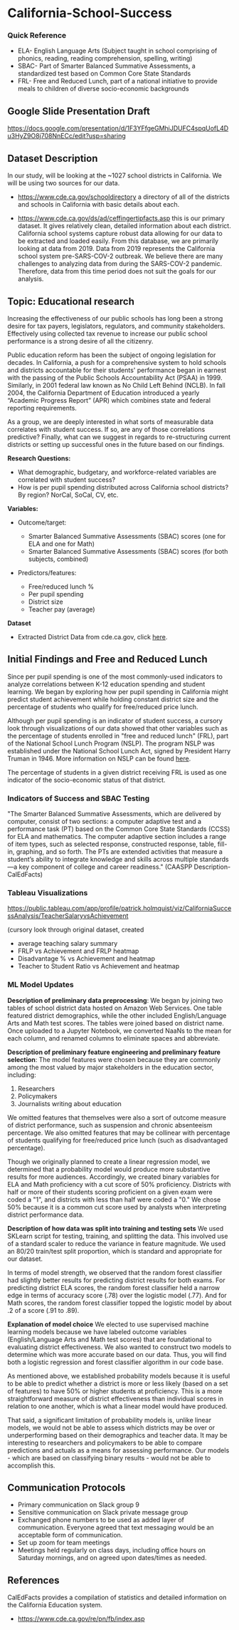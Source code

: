 # California-School-Success

### Quick Reference

* ELA- English Language Arts (Subject taught in school comprising of phonics, reading, reading comprehension, spelling, writing)
* SBAC- Part of Smarter Balanced Summative Assessments, a standardized test based on Common Core State Standards
* FRL- Free and Reduced Lunch, part of a national initiative to provide meals to children of diverse socio-economic backgrounds

## Google Slide Presentation Draft

<https://docs.google.com/presentation/d/1F3YFfgeGMhiJDUFC4spqUofL4Du3HyZ9O8j708NnECc/edit?usp=sharing>

## Dataset Description

In our study, will be looking at the ~1027 school districts in California. We will be using two sources for our data.

* <https://www.cde.ca.gov/schooldirectory> a directory of all of the districts and schools in California with basic details about each.
  
* <https://www.cde.ca.gov/ds/ad/ceffingertipfacts.asp> this is our primary dataset. It gives relatively clean, detailed information about each district. California school systems capture robust data allowing for our data to be extracted and loaded easily. From this database, we are primarily looking at data from 2019. Data from 2019 represents the California school system pre-SARS-COV-2 outbreak. We believe there are many challenges to analyzing data from during the SARS-COV-2 pandemic. Therefore, data from this time period does not suit the goals for our analysis.

## Topic: Educational research

Increasing the effectiveness of our public schools has long been a strong desire for tax payers, legislators, regulators, and community stakeholders. Effectively using collected tax revenue to increase our public school performance is a strong desire of all the citizenry.

Public education reform has been the subject of ongoing legislation for decades. In California, a push for a comprehensive system to hold schools and districts accountable for their students' performance began in earnest with the passing of the Public Schools Accountability Act (PSAA)  in 1999. Similarly, in 2001 federal law known as No Child Left Behind (NCLB). In fall 2004, the California Department of Education introduced a yearly “Academic Progress Report” (APR) which combines state and federal reporting requirements.

As a group, we are deeply interested in what sorts of measurable data correlates with student success. If so, are any of those correlations predictive? Finally, what can we suggest in regards to re-structuring current districts or setting up successful ones in the future based on our findings.

**Research Questions:**

* What demographic, budgetary, and workforce-related variables are correlated with student success?
* How is per pupil spending distributed across California school districts? By region? NorCal, SoCal, CV, etc.

**Variables:**

* Outcome/target:

  * Smarter Balanced Summative Assessments (SBAC) scores (one for ELA and one for Math)
  * Smarter Balanced Summative Assessments (SBAC) scores (for both subjects, combined)

* Predictors/features:
  * Free/reduced lunch %
  * Per pupil spending
  * District size
  * Teacher pay (average)

**Dataset**

* Extracted District Data from cde.ca.gov, click [here](https://docs.google.com/spreadsheets/d/1L-_kRhlbA8bhKE99NOrL8IEGfn16WN_a/edit#gid=1976575567).

## Initial Findings and Free and Reduced Lunch

Since per pupil spending is one of the most commonly-used indicators to analyze correlations between K-12 education spending and student learning. We began by exploring how per pupil spending in California might predict student achievement while holding constant district size and the percentage of students who qualify for free/reduced price lunch.

Although per pupil spending is an indicator of student success, a cursory look through visualizations of our data showed that other variables such as the percentage of students enrolled in "free and reduced lunch" (FRL), part of the National School Lunch Program (NSLP). The program NSLP was established under the National School Lunch Act, signed by President Harry Truman in 1946. More information on NSLP can be found [here](https://fns-prod.azureedge.net/sites/default/files/resource-files/NSLPFactSheet.pdf).

The percentage of students in a given district receiving FRL is used as one indicator of the socio-economic status of that district.

### Indicators of Success and SBAC Testing

"The Smarter Balanced Summative Assessments, which are delivered by computer, consist of two sections: a computer adaptive test and a performance task (PT) based on the Common Core State Standards (CCSS) for ELA and mathematics. The computer adaptive section includes a range of item types, such as selected response, constructed response, table, fill-in, graphing, and so forth. The PTs are extended activities that measure a student’s ability to integrate knowledge and skills across multiple standards—a key component of college and career readiness." (CAASPP Description- CalEdFacts)

### Tableau Visualizations

<https://public.tableau.com/app/profile/patrick.holmquist/viz/CaliforniaSuccessAnalysis/TeacherSalaryvsAchievement>

(cursory look through original dataset, created

* average teaching salary summary
* FRLP vs Achievement and FRLP heatmap
* Disadvantage % vs Achievement and heatmap
* Teacher to Student Ratio vs Achievement and heatmap

### ML Model Updates

<b>Description of preliminary data preprocessing</b>:
We began by joining two tables of school district data hosted on Amazon Web Services. One table featured district demographics, while the other included English/Language Arts and Math test scores. The tables were joined based on district name. Once uploaded to a Jupyter Notebook, we converted NaaNs to the mean for each column, and renamed columns to eliminate spaces and abbreviate.

<b>Description of preliminary feature engineering and preliminary feature selection</b>:
The model features were chosen because they are commonly among the most valued by major stakeholders in the education sector, including:

1. Researchers
2. Policymakers
3. Journalists writing about education

We omitted features that themselves were also a sort of outcome measure of district performance, such as suspension and chronic absenteeism percentage. We also omitted features that may be collinear with percentage of students qualifying for free/reduced price lunch (such as disadvantaged percentage).

Though we originally planned to create a linear regression model, we determined that a probability model would produce more substantive results for more audiences. Accordingly, we created binary variables for ELA and Math proficiency with a cut score of 50% proficiency. Districts with half or more of their students scoring proficient on a given exam were coded a "1", and districts with less than half were coded a "0." We chose 50% because it is a common cut score used by analysts when interpreting district performance data.

<b>Description of how data was split into training and testing sets</b>
We used SKLearn script for testing, training, and splitting the data. This involved use of a standard scaler to reduce the variance in feature magnitude. We used an 80/20 train/test split proportion, which is standard and appropriate for our dataset.

In terms of model strength, we observed that the random forest classifier had slightly better results for predicting district results for both exams. For predicting district ELA scores, the random forest classifier held a narrow edge in terms of accuracy score (.78) over the logistic model (.77). And for Math scores, the random forest classifier topped the logistic model by about .2 of a score (.91 to .89).

<b>Explanation of model choice</b>
We elected to use supervised machine learning models because we have labeled outcome variables (English/Language Arts and Math test scores) that are foundational to evaluating district effectiveness. We also wanted to construct two models to determine which was more accurate based on our data. Thus, you will find both a logistic regression and forest classifier algorithm in our code base.

As mentioned above, we established probability models because it is useful to be able to predict whether a district is more or less likely (based on a set of features) to have 50% or higher students at proficiency. This is a more straightforward measure of district effectiveness than individual scores in relation to one another, which is what a linear model would have produced.

That said, a significant limitation of probability models is, unlike linear models, we would not be able to assess which districts may be over or underperforming based on their demographics and teacher data. It may be interesting to researchers and policymakers to be able to compare predictions and actuals as a means for assessing performance. Our models - which are based on classifying binary results - would not be able to accomplish this.

## Communication Protocols

* Primary communication on Slack group 9
* Sensitive communication on Slack private message group
* Exchanged phone numbers to be used as added layer of communication. Everyone agreed that text messaging would be an acceptable form of communication.
* Set up zoom for team meetings
* Meetings held regularly on class days, including office hours on Saturday mornings, and on agreed upon dates/times as needed.

## References

CalEdFacts provides a compilation of statistics and detailed information on the California Education system.

* <https://www.cde.ca.gov/re/pn/fb/index.asp>
